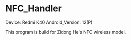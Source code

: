 # NFC_Handler
Device: Redmi K40
Android_Version:    12(P)

This program is build for Zidong He's NFC wireless model.
